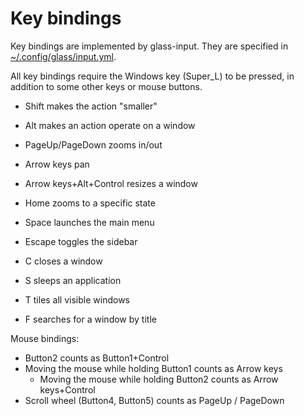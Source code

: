 # Key bindings

Key bindings are implemented by glass-input. They are specified in [~/.config/glass/input.yml](../glass-config-init/glass_config_init/input.yml).

All key bindings require the Windows key (Super_L) to be pressed, in
addition to some other keys or mouse buttons.

* Shift makes the action "smaller"
* Alt makes an action operate on a window

* PageUp/PageDown zooms in/out
* Arrow keys pan
* Arrow keys+Alt+Control resizes a window

* Home zooms to a specific state
* Space launches the main menu
* Escape toggles the sidebar
* C closes a window
* S sleeps an application
* T tiles all visible windows
* F searches for a window by title


Mouse bindings:

* Button2 counts as Button1+Control
* Moving the mouse while holding Button1 counts as Arrow keys
  * Moving the mouse while holding Button2 counts as Arrow keys+Control
* Scroll wheel (Button4, Button5) counts as PageUp / PageDown

